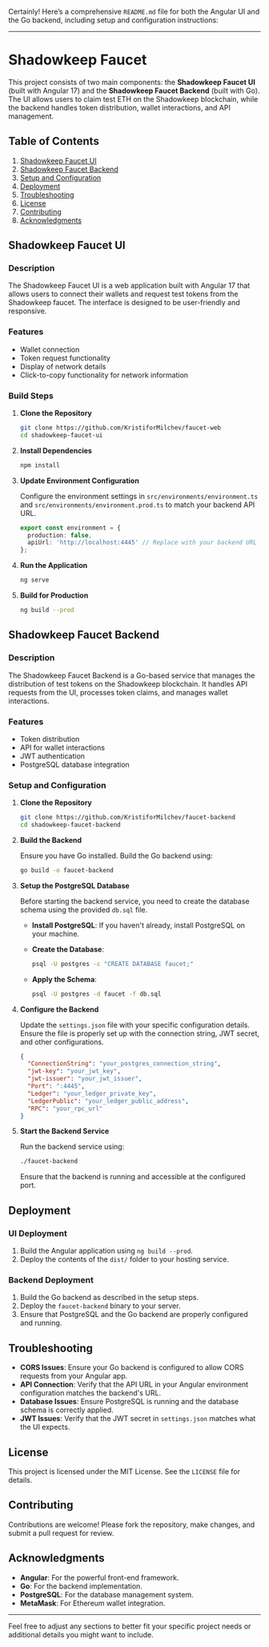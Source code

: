 Certainly! Here’s a comprehensive `README.md` file for both the Angular UI and the Go backend, including setup and configuration instructions:

---

# Shadowkeep Faucet

This project consists of two main components: the **Shadowkeep Faucet UI** (built with Angular 17) and the **Shadowkeep Faucet Backend** (built with Go). The UI allows users to claim test ETH on the Shadowkeep blockchain, while the backend handles token distribution, wallet interactions, and API management.

## Table of Contents

1. [Shadowkeep Faucet UI](#shadowkeep-faucet-ui)
2. [Shadowkeep Faucet Backend](#shadowkeep-faucet-backend)
3. [Setup and Configuration](#setup-and-configuration)
4. [Deployment](#deployment)
5. [Troubleshooting](#troubleshooting)
6. [License](#license)
7. [Contributing](#contributing)
8. [Acknowledgments](#acknowledgments)

## Shadowkeep Faucet UI

### Description

The Shadowkeep Faucet UI is a web application built with Angular 17 that allows users to connect their wallets and request test tokens from the Shadowkeep faucet. The interface is designed to be user-friendly and responsive.

### Features

- Wallet connection
- Token request functionality
- Display of network details
- Click-to-copy functionality for network information

### Build Steps

1. **Clone the Repository**

   ```bash
   git clone https://github.com/KristiforMilchev/faucet-web
   cd shadowkeep-faucet-ui
   ```

2. **Install Dependencies**

   ```bash
   npm install
   ```

3. **Update Environment Configuration**

   Configure the environment settings in `src/environments/environment.ts` and `src/environments/environment.prod.ts` to match your backend API URL.

   ```typescript
   export const environment = {
     production: false,
     apiUrl: 'http://localhost:4445' // Replace with your backend URL
   };
   ```

4. **Run the Application**

   ```bash
   ng serve
   ```

5. **Build for Production**

   ```bash
   ng build --prod
   ```

## Shadowkeep Faucet Backend

### Description

The Shadowkeep Faucet Backend is a Go-based service that manages the distribution of test tokens on the Shadowkeep blockchain. It handles API requests from the UI, processes token claims, and manages wallet interactions.

### Features

- Token distribution
- API for wallet interactions
- JWT authentication
- PostgreSQL database integration

### Setup and Configuration

1. **Clone the Repository**

   ```bash
   git clone https://github.com/KristiforMilchev/faucet-backend
   cd shadowkeep-faucet-backend
   ```

2. **Build the Backend**

   Ensure you have Go installed. Build the Go backend using:

   ```bash
   go build -o faucet-backend
   ```

3. **Setup the PostgreSQL Database**

   Before starting the backend service, you need to create the database schema using the provided `db.sql` file.

   - **Install PostgreSQL**: If you haven't already, install PostgreSQL on your machine.
   - **Create the Database**:

     ```bash
     psql -U postgres -c "CREATE DATABASE faucet;"
     ```

   - **Apply the Schema**:

     ```bash
     psql -U postgres -d faucet -f db.sql
     ```

4. **Configure the Backend**

   Update the `settings.json` file with your specific configuration details. Ensure the file is properly set up with the connection string, JWT secret, and other configurations.

   ```json
   {
     "ConnectionString": "your_postgres_connection_string",
     "jwt-key": "your_jwt_key",
     "jwt-issuer": "your_jwt_issuer",
     "Port": ":4445",
     "Ledger": "your_ledger_private_key",
     "LedgerPublic": "your_ledger_public_address",
     "RPC": "your_rpc_url"
   }
   ```

5. **Start the Backend Service**

   Run the backend service using:

   ```bash
   ./faucet-backend
   ```

   Ensure that the backend is running and accessible at the configured port.

## Deployment

### UI Deployment

1. Build the Angular application using `ng build --prod`.
2. Deploy the contents of the `dist/` folder to your hosting service.

### Backend Deployment

1. Build the Go backend as described in the setup steps.
2. Deploy the `faucet-backend` binary to your server.
3. Ensure that PostgreSQL and the Go backend are properly configured and running.

## Troubleshooting

- **CORS Issues**: Ensure your Go backend is configured to allow CORS requests from your Angular app.
- **API Connection**: Verify that the API URL in your Angular environment configuration matches the backend's URL.
- **Database Issues**: Ensure PostgreSQL is running and the database schema is correctly applied.
- **JWT Issues**: Verify that the JWT secret in `settings.json` matches what the UI expects.

## License

This project is licensed under the MIT License. See the `LICENSE` file for details.

## Contributing

Contributions are welcome! Please fork the repository, make changes, and submit a pull request for review.

## Acknowledgments

- **Angular**: For the powerful front-end framework.
- **Go**: For the backend implementation.
- **PostgreSQL**: For the database management system.
- **MetaMask**: For Ethereum wallet integration.

---

Feel free to adjust any sections to better fit your specific project needs or additional details you might want to include.
